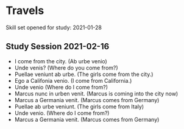 # Travels 
Skill set opened for study: 2021-01-28


## Study Session 2021-02-16
* I come from the city.  (Ab urbe venio) 
* Unde venis? (Where do you come from?)
* Puellae veniunt ab urbe. (The girls come from the city.) 
* Ego a Califonia venio. (I come from California.)
* Unde venio (Where do I come from?)
* Marcus nunc in urben venit. (Marcus is coming into the city now)
* Marcus a Germania venit. (Marcus comes from Germany)
* Puellae ab urbe veniunt. (The girls come from Italy)
* Unde venio. (Where do I come from?)
* Marcus a Germania venit. (Marcus comes from Germany)


